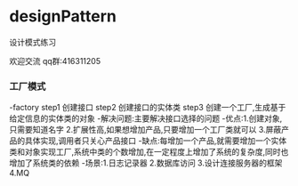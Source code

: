 # designPattern
设计模式练习

欢迎交流 qq群:416311205

### 工厂模式
-factory
step1 创建接口
step2 创建接口的实体类
step3 创建一个工厂,生成基于给定信息的实体类的对象
-解决问题:主要解决接口选择的问题
-优点:1.创建对象,只需要知道名字 2.扩展性高,如果想增加产品,只要增加一个工厂类就可以 3.屏蔽产品的具体实现,调用者只关心产品接口
-缺点:每增加一个产品,就需要增加一个实体类和对象实现工厂,系统中类的个数增加,在一定程度上增加了系统的复杂度,同时也增加了系统类的依赖
-场景:1.日志记录器 2.数据库访问 3.设计连接服务器的框架 4.MQ

### 

